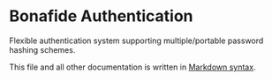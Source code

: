# Bonafide Authentication

Flexible authentication system supporting multiple/portable password hashing schemes.

This file and all other documentation is written in [Markdown syntax](http://daringfireball.net/projects/markdown/syntax).
